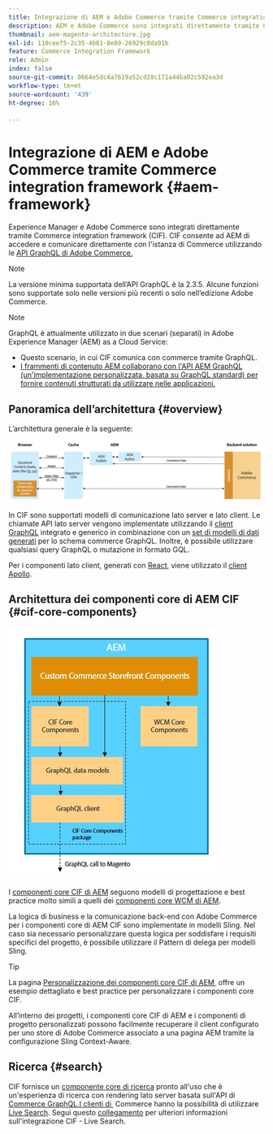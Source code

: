 ```yaml
---
title: Integrazione di AEM e Adobe Commerce tramite Commerce integration framework
description: AEM e Adobe Commerce sono integrati direttamente tramite Commerce integration framework (CIF). CIF consente ad AEM di accedere a un’istanza di Adobe Commerce e comunicare con Adobe Commerce tramite GraphQL. Consente inoltre agli autori di AEM di utilizzare i selettori di prodotti e categorie e la console Prodotti per sfogliare i dati di prodotti e categorie recuperati on-demand da Adobe Commerce. Inoltre, CIF fornisce una vetrina pronta all’uso che può accelerare i progetti di commerce.
thumbnail: aem-magento-architecture.jpg
exl-id: 110ceef5-2c35-4b81-8e89-26929c0da91b
feature: Commerce Integration Framework
role: Admin
index: false
source-git-commit: 0664e5dc4a7619a52cd28c171a44ba02c592ea3d
workflow-type: tm+mt
source-wordcount: '439'
ht-degree: 16%

---
```



# Integrazione di AEM e Adobe Commerce tramite Commerce integration framework {#aem-framework}

Experience Manager e Adobe Commerce sono integrati direttamente tramite Commerce integration framework (CIF). CIF consente ad AEM di accedere e comunicare direttamente con l&#39;istanza di Commerce utilizzando le [API GraphQL di Adobe Commerce.](https://devdocs.magento.com/guides/v2.4/graphql/)

>[!NOTE]
>
> La versione minima supportata dell’API GraphQL è la 2.3.5. Alcune funzioni sono supportate solo nelle versioni più recenti o solo nell’edizione Adobe Commerce.

>[!NOTE]
>
>GraphQL è attualmente utilizzato in due scenari (separati) in Adobe Experience Manager (AEM) as a Cloud Service:
>
>* Questo scenario, in cui CIF comunica con commerce tramite GraphQL.
>* [I frammenti di contenuto AEM collaborano con l&#39;API AEM GraphQL (un&#39;implementazione personalizzata, basata su GraphQL standard) per fornire contenuti strutturati da utilizzare nelle applicazioni.](/help/headless/graphql-api/content-fragments.md)

## Panoramica dell’architettura {#overview}

L’architettura generale è la seguente:

![Panoramica dell’architettura CIF &#x200B;](../assets/AEM_Magento_Architecture.png)

In CIF sono supportati modelli di comunicazione lato server e lato client.
Le chiamate API lato server vengono implementate utilizzando il [client GraphQL](https://github.com/adobe/commerce-cif-graphql-client) integrato e generico in combinazione con un [set di modelli di dati generati](https://github.com/adobe/commerce-cif-magento-graphql) per lo schema commerce GraphQL. Inoltre, è possibile utilizzare qualsiasi query GraphQL o mutazione in formato GQL.

Per i componenti lato client, generati con [React](https://reactjs.org/), viene utilizzato il [client Apollo](https://www.apollographql.com/docs/react/).

## Architettura dei componenti core di AEM CIF {#cif-core-components}

![Architettura dei componenti core CIF di AEM](../assets/cif-component-architecture.jpg)

I [componenti core CIF di AEM](https://github.com/adobe/aem-core-cif-components) seguono modelli di progettazione e best practice molto simili a quelli dei [componenti core WCM di AEM](https://github.com/adobe/aem-core-wcm-components).

La logica di business e la comunicazione back-end con Adobe Commerce per i componenti core di AEM CIF sono implementate in modelli Sling. Nel caso sia necessario personalizzare questa logica per soddisfare i requisiti specifici del progetto, è possibile utilizzare il Pattern di delega per modelli Sling.

>[!TIP]
>
>La pagina [Personalizzazione dei componenti core CIF di AEM &#x200B;](/help/commerce-cloud/cif-storefront/customizing/customize-cif-components.md) offre un esempio dettagliato e best practice per personalizzare i componenti core CIF.

All’interno dei progetti, i componenti core CIF di AEM e i componenti di progetto personalizzati possono facilmente recuperare il client configurato per uno store di Adobe Commerce associato a una pagina AEM tramite la configurazione Sling Context-Aware.

## Ricerca {#search}

CIF fornisce un [componente core di ricerca](https://www.aemcomponents.dev/content/core-components-examples/library/commerce/search.html) pronto all&#39;uso che è un&#39;esperienza di ricerca con rendering lato server basata sull&#39;API di [Commerce GraphQL.I clienti di &#x200B;](https://developer.adobe.com/commerce/webapi/graphql/) Commerce hanno la possibilità di utilizzare [Live Search](https://experienceleague.adobe.com/docs/commerce-merchant-services/live-search/guide-overview.html?lang=it). Segui questo [collegamento](/help/commerce-cloud/cif-storefront/integrating/live-search-plp.md) per ulteriori informazioni sull&#39;integrazione CIF - Live Search.

